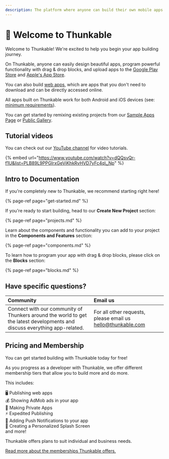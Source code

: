 ```yaml
---
description: The platform where anyone can build their own mobile apps.
---
```


# 👋 Welcome to Thunkable

Welcome to Thunkable! We're excited to help you begin your app building journey.

On Thunkable, anyone can easily design beautiful apps, program powerful functionality with drag & drop blocks, and upload apps to the [Google Play Store](publish-to-play-store-android.md) and [Apple's App Store](publish-to-app-store-ios.md).

You can also build [web apps](https://docs.thunkable.com/publish-as-a-web-app-pro), which are apps that you don't need to download and can be directly accessed online. 

All apps built on Thunkable work for both Android and iOS devices \(see:[ minimum requirements](assets.md)\). 

You can get started by remixing existing projects from our [Sample Apps Page](https://docs.thunkable.com/sample-apps) or [Public Gallery](https://docs.thunkable.com/public-gallery).

## Tutorial videos

You can check out our [YouTube channel](https://www.youtube.com/channel/UCTVZRyybOCDBL2zLXSeQVsw) for video tutorials.

{% embed url="https://www.youtube.com/watch?v=dQQsvQr-f1U&list=PLB89L9PPGIrxGeViKhkRvHVD7yFc4q\_Np" %}

## Intro to Documentation

If you're completely new to Thunkable, we recommend starting right here!

{% page-ref page="get-started.md" %}

If you're ready to start building, head to our **Create New Project** section:

{% page-ref page="projects.md" %}

Learn about the components and functionality you can add to your project in the **Components and Features** section:

{% page-ref page="components.md" %}

To learn how to program your app with drag & drop blocks, please click on the **Blocks** section:

{% page-ref page="blocks.md" %}

## Have specific questions?

| Community | Email us |
| :--- | :--- |
| Connect with our community of Thunkers around the world to get the latest developments and discuss everything app-related. | For all other requests, please email us [hello@thunkable.com](mailto:hello@thunkable.com) |

## Pricing and Membership

You can get started building with Thunkable today for free!

As you progress as a developer with Thunkable, we offer different membership tiers that allow you to build more and do more.

This includes:

🖥️ Publishing web apps  
💰 Showing AdMob ads in your app  
🙈 Making Private Apps  
⚡ Expedited Publishing  
📢 Adding Push Notifications to your app  
📱 Creating a Personalized Splash Screen  
and more!

Thunkable offers plans to suit individual and business needs.

[Read more about the memberships Thunkable offers.](https://thunkable.com/#/pricing)

